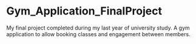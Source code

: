# Gym_Application_FinalProject
My final project completed during my last year of university study. A gym application to allow booking classes and engagement between members.
